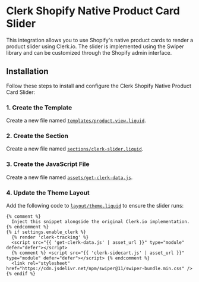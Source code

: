 # Clerk Shopify Native Product Card Slider

This integration allows you to use Shopify's native product cards to render a product slider using Clerk.io. The slider is implemented using the Swiper library and can be customized through the Shopify admin interface.

## Installation

Follow these steps to install and configure the Clerk Shopify Native Product Card Slider:

### 1. Create the Template

Create a new file named [`templates/product.view.liquid`](templates/product.view.liquid).

### 2. Create the Section

Create a new file named [`sections/clerk-slider.liquid`](sections/clerk-slider.liquid).

### 3. Create the JavaScript File

Create a new file named [`assets/get-clerk-data.js`](assets/get-clerk-data.js).

### 4. Update the Theme Layout

Add the following code to [`layout/theme.liquid`](layout/theme.liquid) to ensure the slider runs:

```liquid
{% comment %}
  Inject this snippet alongside the original Clerk.io implementation.  
{% endcomment %}
{% if settings.enable_clerk %}
  {% render 'clerk-tracking' %}
  <script src="{{ 'get-clerk-data.js' | asset_url }}" type="module" defer="defer"></script>
  {% comment %} <script src="{{ 'clerk-sidecart.js' | asset_url }}" type="module" defer="defer"></script> {% endcomment %}
  <link rel="stylesheet" href="https://cdn.jsdelivr.net/npm/swiper@11/swiper-bundle.min.css" />
{% endif %}